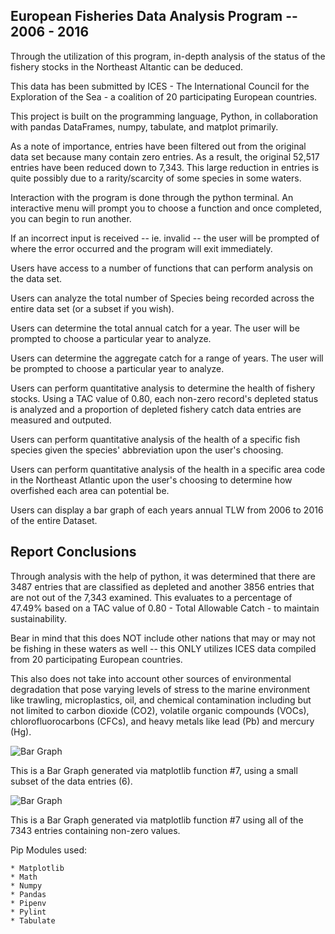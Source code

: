   ## European Fisheries Data Analysis Program -- 2006 - 2016

  Through the utilization of this program, in-depth analysis of the status of the fishery stocks in the Northeast Altantic can be deduced.
  
  This data has been submitted by ICES - The International Council for the Exploration of the Sea - a coalition of 20 participating European countries. 

  This project is built on the programming language, Python, in collaboration with pandas DataFrames, numpy, tabulate, and matplot primarily.

  As a note of importance, entries have been filtered out from the original data set because many contain zero entries. As a result, the original 52,517 entries have been reduced down to 7,343. This large reduction in entries is quite possibly due to a rarity/scarcity of some species in some waters.

  Interaction with the program is done through the python terminal. An interactive menu will prompt you to choose a function and once completed, you can begin to run another. 

  If an incorrect input is received -- ie. invalid -- the user will be prompted of where the error occurred and the program will exit immediately. 
  
  Users have access to a number of functions that can perform analysis on the data set.

  Users can analyze the total number of Species being recorded across the entire data set (or a subset if you wish).
  
  Users can determine the total annual catch for a year. The user will be prompted to choose a particular year to analyze.

  Users can determine the aggregate catch for a range of years. The user will be prompted to choose a particular year to analyze.

  Users can perform quantitative analysis to determine the health of fishery stocks. Using a TAC value of 0.80, each non-zero record's depleted status is analyzed and a proportion of depleted fishery catch data entries are measured and outputed.

  Users can perform quantitative analysis of the health of a specific fish species given the species' abbreviation upon the user's choosing.

  Users can perform quantitative analysis of the health in a specific area code in the Northeast Atlantic upon the user's choosing to determine how overfished each area can potential be.

  Users can display a bar graph of each years annual TLW from 2006 to 2016 of the entire Dataset.

  ## Report Conclusions
  Through analysis with the help of python, it was determined that there are 3487 entries that are classified as depleted and another 3856 entries that are not out of the 7,343 examined. This evaluates to a percentage of 47.49% based on a TAC value of 0.80 - Total Allowable Catch - to maintain sustainability.

  Bear in mind that this does NOT include other nations that may or may not be fishing in these waters as well -- this ONLY utilizes ICES data compiled from 20 participating European countries. 

  This also does not take into account other sources of environmental degradation that pose varying levels of stress to the marine environment like trawling, microplastics, oil, and chemical contamination including but not limited to carbon dioxide (CO2), volatile organic compounds (VOCs), chlorofluorocarbons (CFCs), and heavy metals like lead (Pb) and mercury (Hg).

  ![Bar Graph](../screenshots/BarGraphSubset.png)

  This is a Bar Graph generated via matplotlib function #7, using a small subset of the data entries (6).

  ![Bar Graph](../screenshots/BarGraphAllEntries.png)

  This is a Bar Graph generated via matplotlib function #7 using all of the 7343 entries containing non-zero values.

  Pip Modules used:

    * Matplotlib
    * Math
    * Numpy
    * Pandas
    * Pipenv
    * Pylint
    * Tabulate


